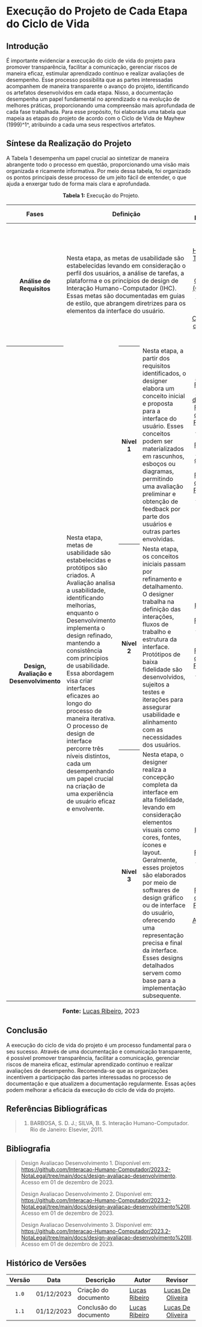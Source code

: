 # Execução do Projeto de Cada Etapa do Ciclo de Vida

## Introdução

É importante evidenciar a execução do ciclo de vida do projeto para promover transparência, facilitar a comunicação, gerenciar riscos de maneira eficaz, estimular aprendizado contínuo e realizar avaliações de desempenho. Esse processo possibilita que as partes interessadas acompanhem de maneira transparente o avanço do projeto, identificando os artefatos desenvolvidos em cada etapa. Nisso, a documentação desempenha um papel fundamental no aprendizado e na evolução de melhores práticas, proporcionando uma compreensão mais aprofundada de cada fase trabalhada. Para esse propósito, foi elaborada uma tabela que mapeia as etapas do projeto de acordo com o Ciclo de Vida de Mayhew (1999)^1^, atribuindo a cada uma seus respectivos artefatos.

## Síntese da Realização do Projeto

A Tabela 1 desempenha um papel crucial ao sintetizar de maneira abrangente todo o processo em questão, proporcionando uma visão mais organizada e ricamente informativa. Por meio dessa tabela, foi organizado os pontos principais desse processo de um jeito fácil de entender, o que ajuda a enxergar tudo de forma mais clara e aprofundada.

<!-- <a href=""></a> -->

<div align="center">
<p><b>Tabela 1:</b> Execução do Projeto.</p>
  
<table>
  <thead>
    <tr align="center">
      <th>Fases</th>
      <th colspan="3">Definição</th>
      <th>Artefato(s) Produzido(s)</th>
    </tr>
  </thead>
  <tbody>
    <tr>
    <th align="center">Análise de Requisitos</th>
    <td colspan="3">Nesta etapa, as metas de usabilidade são estabelecidas levando em consideração o perfil dos usuários, a análise de tarefas, a plataforma e os princípios de design de Interação Humano-Computador (IHC). Essas metas são documentadas em guias de estilo, que abrangem diretrizes para os elementos da interface do usuário.</td>
    <td align="center"><a href="https://interacao-humano-computador.github.io/2023.2-NotaLegal/analise%20de%20requisitos/perfil_usuario/">Perfil de Usuário</a>, <a href="https://interacao-humano-computador.github.io/2023.2-NotaLegal/analise%20de%20requisitos/tecnicas-analise-de-tarefas/hta/">Análise Hierárquica de Tarefas (HTA)</a>, <a href="https://interacao-humano-computador.github.io/2023.2-NotaLegal/analise%20de%20requisitos/tecnicas-analise-de-tarefas/ctt/">Árvore de Tarefas Concorrentes (CTT)</a>, <a href="https://interacao-humano-computador.github.io/2023.2-NotaLegal/analise%20de%20requisitos%20II/guia_de_estilo/">Guia de Estilo</a>, <a href="https://interacao-humano-computador.github.io/2023.2-NotaLegal/analise%20de%20requisitos%20II/metas_de_usabilidade/">Metas de Usabilidade</a>, <a href="https://interacao-humano-computador.github.io/2023.2-NotaLegal/analise%20de%20requisitos%20II/caracteristicas_da_plataforma/">Características da Plataforma</a>, <a href="https://interacao-humano-computador.github.io/2023.2-NotaLegal/analise%20de%20requisitos%20II/principios-gerais/">Princípios Gerais</a></td>
  </tr>
  <tr>
    <th rowspan="4" align="center">Design, Avaliação e Desenvolvimento</th>
    <td rowspan="4">Nesta etapa, metas de usabilidade são estabelecidas e protótipos são criados. A Avaliação analisa a usabilidade, identificando melhorias, enquanto o Desenvolvimento implementa o design refinado, mantendo a consistência com princípios de usabilidade. Essa abordagem visa criar interfaces eficazes ao longo do processo de maneira iterativa. O processo de design de interface percorre três níveis distintos, cada um desempenhando um papel crucial na criação de uma experiência de usuário eficaz e envolvente.</td>
  </tr>
  <tr>
    <th align="center">Nível 1</th>
    <td>Nesta etapa, a partir dos requisitos identificados, o designer elabora um conceito inicial e proposta para a interface do usuário. Esses conceitos podem ser materializados em rascunhos, esboços ou diagramas, permitindo uma avaliação preliminar e obtenção de feedback por parte dos usuários e outras partes envolvidas.</td>
    <td align="center"><a href="https://interacao-humano-computador.github.io/2023.2-NotaLegal/design-avaliacao-desenvolvimento/storyboards/">Storyboards</a>, <a href="https://interacao-humano-computador.github.io/2023.2-NotaLegal/design-avaliacao-desenvolvimento/planejamento-avaliacao-storyboard/">Planejamento da Avaliação do Storyboard</a>, <a href="https://interacao-humano-computador.github.io/2023.2-NotaLegal/design-avaliacao-desenvolvimento/planejamento-relato_storyboard/">Planejamento do Relato dos Resultados da Avaliação do Storyboard</a>, <a href="https://interacao-humano-computador.github.io/2023.2-NotaLegal/design-avaliacao-desenvolvimento/planejamento_analise_tarefas/">Planejamento da Avaliação da Análise de Tarefas</a>, <a href="https://interacao-humano-computador.github.io/2023.2-NotaLegal/design-avaliacao-desenvolvimento/planejamento_relato_tarefas/">Planejamento do Relato dos Resultados da Avaliação da Análise de Tarefas</a></td>
  </tr>
  <tr>
    <th align="center">Nível 2</th>
    <td>Nesta etapa, os conceitos iniciais passam por refinamento e detalhamento. O designer trabalha na definição das interações, fluxos de trabalho e estrutura da interface. Protótipos de baixa fidelidade são desenvolvidos, sujeitos a testes e iterações para assegurar usabilidade e alinhamento com as necessidades dos usuários.</td>
    <td align="center"><a href="https://interacao-humano-computador.github.io/2023.2-NotaLegal/design-avaliacao-desenvolvimento%20II/prototipo_papel/prototipos-de-papel/">Protótipos de Papel</a>, <a href="https://interacao-humano-computador.github.io/2023.2-NotaLegal/design-avaliacao-desenvolvimento%20II/prototipo_papel/planejamento_avaliacao_prototipo_papel/">Planejamento da Avaliação do Protótipo de Papel</a>, <a href="https://interacao-humano-computador.github.io/2023.2-NotaLegal/design-avaliacao-desenvolvimento%20II/prototipo_papel/planejamento_relato_prototipo_papel/">Planejamento do Relato dos Resultados da Avaliação do Protótipo de Papel
</a></td>
  </tr>
  <tr>
    <th align="center">Nível 3</th>
    <td>Nesta etapa, o designer realiza a concepção completa da interface em alta fidelidade, levando em consideração elementos visuais como cores, fontes, ícones e layout. Geralmente, esses projetos são elaborados por meio de softwares de design gráfico ou de interface do usuário, oferecendo uma representação precisa e final da interface. Esses designs detalhados servem como base para a implementação subsequente.</td>
    <td align="center"><a href="https://interacao-humano-computador.github.io/2023.2-NotaLegal/design-avaliacao-desenvolvimento%20III/prototipo-alta-fidelidade/prototipos-alta-fidelidade/">Protótipos de Alta Fidelidade</a>, <a href="https://interacao-humano-computador.github.io/2023.2-NotaLegal/design-avaliacao-desenvolvimento%20III/prototipo-alta-fidelidade/planejamento-avaliacao-prot-alta-fidelidade/">Planejamento da Avaliação do Protótipo de Alta Fidelidade</a>, <a href="https://interacao-humano-computador.github.io/2023.2-NotaLegal/design-avaliacao-desenvolvimento%20III/prototipo-alta-fidelidade/planejamento-relato-prototipo-alta-fidelidade/">Planejamento do Relato dos Resultados do Prótótipo de Alta Fidelidade</a></td>
  </tr>
  </tbody>
</table>

<font size="3"><p style="text-align: center"><b>Fonte:</b> <a href="https://github.com/lucassouzs">Lucas Ribeiro</a>, 2023</p></font>
</div>

## Conclusão

A execução do ciclo de vida do projeto é um processo fundamental para o seu sucesso. Através de uma documentação e comunicação transparente, é possível promover transparência, facilitar a comunicação, gerenciar riscos de maneira eficaz, estimular aprendizado contínuo e realizar avaliações de desempenho. Recomenda-se que as organizações incentivem a participação das partes interessadas no processo de documentação e que atualizem a documentação regularmente. Essas ações podem melhorar a eficácia da execução do ciclo de vida do projeto.

## Referências Bibliográficas

> 1. BARBOSA, S. D. J.; SILVA, B. S. Interação Humano-Computador. Rio de Janeiro: Elsevier, 2011.

## Bibliografia

> Design Avaliacao Desenvolvimento 1. Disponível em: https://github.com/Interacao-Humano-Computador/2023.2-NotaLegal/tree/main/docs/design-avaliacao-desenvolvimento. Acesso em 01 de dezembro de 2023.
> 
> Design Avaliacao Desenvolvimento 2. Disponível em: https://github.com/Interacao-Humano-Computador/2023.2-NotaLegal/tree/main/docs/design-avaliacao-desenvolvimento%20II. Acesso em 01 de dezembro de 2023.
> 
> Design Avaliacao Desenvolvimento 3. Disponível em: https://github.com/Interacao-Humano-Computador/2023.2-NotaLegal/tree/main/docs/design-avaliacao-desenvolvimento%20III. Acesso em 01 de dezembro de 2023.

## Histórico de Versões

| Versão | Data   | Descrição     | Autor     |  Revisor        |
| :----: | ------ | ------------- | --------- | :-------------: |
| `1.0`  | 01/12/2023 | Criação do documento | [Lucas Ribeiro](https://github.com/lucassouzs)  |  [Lucas De Oliveira](https://github.com/LucasOliveiraDiasMarquesFerreira)  |
| `1.1`  | 01/12/2023 | Conclusão do documento | [Lucas Ribeiro](https://github.com/lucassouzs)  |  [Lucas De Oliveira](https://github.com/LucasOliveiraDiasMarquesFerreira)  |
